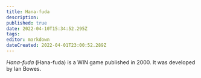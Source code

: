 ```yaml
---
title: Hana-fuda
description: 
published: true
date: 2022-04-10T15:34:52.295Z
tags: 
editor: markdown
dateCreated: 2022-04-01T23:00:52.289Z
---
```


_Hana-fuda_ (<span lang='ja'>Hana-fuda</span>) is a WIN game published in 2000.
It was developed by Ian Bowes.
